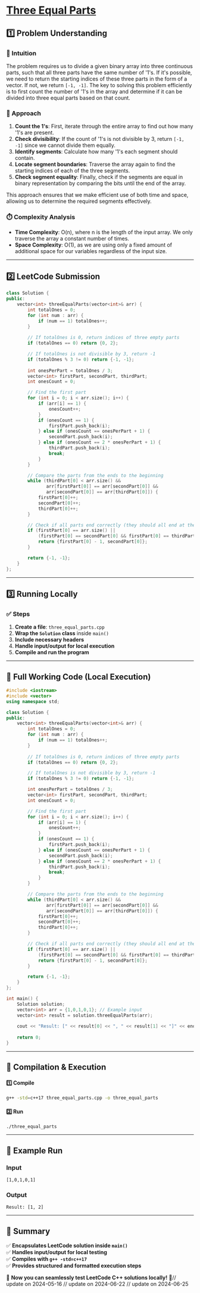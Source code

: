 # **[Three Equal Parts](https://leetcode.com/problems/three-equal-parts/description/)**  

## **1️⃣ Problem Understanding**  
### **📌 Intuition**  
The problem requires us to divide a given binary array into three continuous parts, such that all three parts have the same number of '1's. If it's possible, we need to return the starting indices of these three parts in the form of a vector. If not, we return `[-1, -1]`. The key to solving this problem efficiently is to first count the number of '1's in the array and determine if it can be divided into three equal parts based on that count.

### **🚀 Approach**  
1. **Count the 1's**: First, iterate through the entire array to find out how many '1's are present.
2. **Check divisibility**: If the count of '1's is not divisible by 3, return `[-1, -1]` since we cannot divide them equally.
3. **Identify segments**: Calculate how many '1's each segment should contain.
4. **Locate segment boundaries**: Traverse the array again to find the starting indices of each of the three segments.
5. **Check segment equality**: Finally, check if the segments are equal in binary representation by comparing the bits until the end of the array. 

This approach ensures that we make efficient use of both time and space, allowing us to determine the required segments effectively.

### **⏱️ Complexity Analysis**  
- **Time Complexity**: O(n), where n is the length of the input array. We only traverse the array a constant number of times.
- **Space Complexity**: O(1), as we are using only a fixed amount of additional space for our variables regardless of the input size.

---  

## **2️⃣ LeetCode Submission**  
```cpp
class Solution {
public:
    vector<int> threeEqualParts(vector<int>& arr) {
        int totalOnes = 0;
        for (int num : arr) {
            if (num == 1) totalOnes++;
        }
        
        // If totalOnes is 0, return indices of three empty parts
        if (totalOnes == 0) return {0, 2};

        // If totalOnes is not divisible by 3, return -1
        if (totalOnes % 3 != 0) return {-1, -1};
        
        int onesPerPart = totalOnes / 3;
        vector<int> firstPart, secondPart, thirdPart;
        int onesCount = 0;

        // Find the first part
        for (int i = 0; i < arr.size(); i++) {
            if (arr[i] == 1) {
                onesCount++;
            }
            if (onesCount == 1) {
                firstPart.push_back(i);
            } else if (onesCount == onesPerPart + 1) {
                secondPart.push_back(i);
            } else if (onesCount == 2 * onesPerPart + 1) {
                thirdPart.push_back(i);
                break;
            }
        }

        // Compare the parts from the ends to the beginning
        while (thirdPart[0] < arr.size() && 
               arr[firstPart[0]] == arr[secondPart[0]] && 
               arr[secondPart[0]] == arr[thirdPart[0]]) {
            firstPart[0]++;
            secondPart[0]++;
            thirdPart[0]++;
        }

        // Check if all parts end correctly (they should all end at the same point)
        if (firstPart[0] == arr.size() || 
            (firstPart[0] == secondPart[0] && firstPart[0] == thirdPart[0])) {
            return {firstPart[0] - 1, secondPart[0]};
        }

        return {-1, -1};
    }
};  
```  

---  

## **3️⃣ Running Locally**  
### **✅ Steps**  
1. **Create a file**: `three_equal_parts.cpp`  
2. **Wrap the `Solution` class** inside `main()`  
3. **Include necessary headers**  
4. **Handle input/output for local execution**  
5. **Compile and run the program**  

---  

## **📝 Full Working Code (Local Execution)**  
```cpp
#include <iostream>
#include <vector>
using namespace std;

class Solution {
public:
    vector<int> threeEqualParts(vector<int>& arr) {
        int totalOnes = 0;
        for (int num : arr) {
            if (num == 1) totalOnes++;
        }
        
        // If totalOnes is 0, return indices of three empty parts
        if (totalOnes == 0) return {0, 2};

        // If totalOnes is not divisible by 3, return -1
        if (totalOnes % 3 != 0) return {-1, -1};

        int onesPerPart = totalOnes / 3;
        vector<int> firstPart, secondPart, thirdPart;
        int onesCount = 0;

        // Find the first part
        for (int i = 0; i < arr.size(); i++) {
            if (arr[i] == 1) {
                onesCount++;
            }
            if (onesCount == 1) {
                firstPart.push_back(i);
            } else if (onesCount == onesPerPart + 1) {
                secondPart.push_back(i);
            } else if (onesCount == 2 * onesPerPart + 1) {
                thirdPart.push_back(i);
                break;
            }
        }

        // Compare the parts from the ends to the beginning
        while (thirdPart[0] < arr.size() && 
               arr[firstPart[0]] == arr[secondPart[0]] && 
               arr[secondPart[0]] == arr[thirdPart[0]]) {
            firstPart[0]++;
            secondPart[0]++;
            thirdPart[0]++;
        }

        // Check if all parts end correctly (they should all end at the same point)
        if (firstPart[0] == arr.size() || 
            (firstPart[0] == secondPart[0] && firstPart[0] == thirdPart[0])) {
            return {firstPart[0] - 1, secondPart[0]};
        }

        return {-1, -1};
    }
};

int main() {
    Solution solution;
    vector<int> arr = {1,0,1,0,1}; // Example input
    vector<int> result = solution.threeEqualParts(arr);
    
    cout << "Result: [" << result[0] << ", " << result[1] << "]" << endl;
    
    return 0;
}
```  

---  

## **🔧 Compilation & Execution**  
#### **1️⃣ Compile**  
```bash
g++ -std=c++17 three_equal_parts.cpp -o three_equal_parts
```  

#### **2️⃣ Run**  
```bash
./three_equal_parts
```  

---  

## **🎯 Example Run**  
### **Input**  
```
[1,0,1,0,1]
```  
### **Output**  
```
Result: [1, 2]
```  

---  

## **📌 Summary**  
✅ **Encapsulates LeetCode solution inside `main()`**  
✅ **Handles input/output for local testing**  
✅ **Compiles with `g++ -std=c++17`**  
✅ **Provides structured and formatted execution steps**  

🚀 **Now you can seamlessly test LeetCode C++ solutions locally!** 🚀// update on 2024-05-16
// update on 2024-06-22
// update on 2024-06-25
